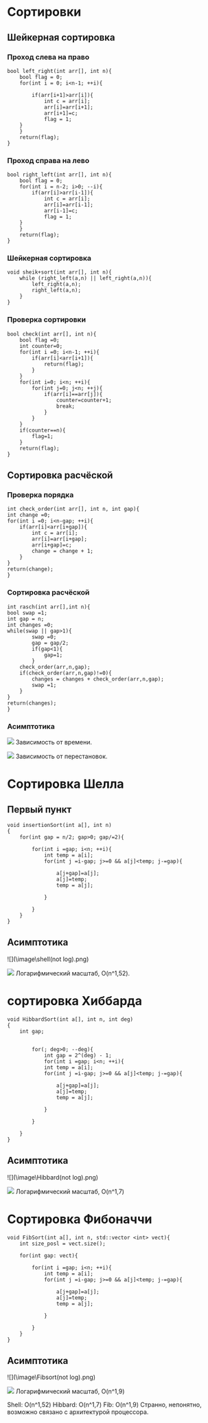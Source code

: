 # Сортировки

## Шейкерная сортировка

### Проход слева на право
```
bool left_right(int arr[], int n){
    bool flag = 0;
    for(int i = 0; i<n-1; ++i){

        if(arr[i+1]>arr[i]){
            int c = arr[i];
            arr[i]=arr[i+1];
            arr[i+1]=c;
            flag = 1;
    }
    }
    return(flag);
}
```

### Проход справа на лево
```
bool right_left(int arr[], int n){
    bool flag = 0;
    for(int i = n-2; i>0; --i){
        if(arr[i]>arr[i-1]){
            int c = arr[i];
            arr[i]=arr[i-1];
            arr[i-1]=c;
            flag = 1;
    }
    }
    return(flag);
}
```

### Шейкерная сортировка
```
void sheik+sort(int arr[], int n){
    while (right_left(a,n) || left_right(a,n)){
        left_right(a,n);
        right_left(a,n);
    }
}
```
### Проверка сортировки
```
bool check(int arr[], int n){
    bool flag =0;
    int counter=0;
    for(int i =0; i<n-1; ++i){
        if(arr[i]<arr[i+1]){
            return(flag);
        }
    }
    for(int i=0; i<n; ++i){
        for(int j=0; j<n; ++j){
            if(arr[i]==arr[j]){
                counter=counter+1;
                break;
            }
        }
    }
    if(counter==n){
        flag=1;
    }
    return(flag);
}
```

## Сортировка расчёской

### Проверка порядка
```
int check_order(int arr[], int n, int gap){
int change =0;
for(int i =0; i<n-gap; ++i){
    if(arr[i]<arr[i+gap]){
        int c = arr[i];
        arr[i]=arr[i+gap];
        arr[i+gap]=c;
        change = change + 1;
    }
}
return(change);
}
```

### Сортировка расчёской
```
int rasch(int arr[],int n){
bool swap =1;
int gap = n;
int changes =0;
while(swap || gap>1){
        swap =0;
        gap = gap/2;
        if(gap<1){
            gap=1;
        }
    check_order(arr,n,gap);
    if(check_order(arr,n,gap)!=0){
        changes = changes + check_order(arr,n,gap);
        swap =1;
    }
}
return(changes);
}
```

### Асимптотика

![](\image\rasch(time).png)
Зависимость от времени.

![](\image\rp.png)
Зависимость от перестановок.

# Сортировка Шелла

## Первый пункт

```
void insertionSort(int a[], int n)
{
    for(int gap = n/2; gap>0; gap/=2){

        for(int i =gap; i<n; ++i){
            int temp = a[i];
            for(int j =i-gap; j>=0 && a[j]<temp; j-=gap){

                a[j+gap]=a[j];
                a[j]=temp;
                temp = a[j];

            }

        }
    }
}
```
## Асимптотика
![](\image\shell(not log).png)

![](\image\shell(log).png)
Логарифмический масштаб, O(n^1,52).

# сортировка Хиббарда
```
void HibbardSort(int a[], int n, int deg)
{
    int gap;


        for(; deg>0; --deg){
            int gap = 2^(deg) - 1;
            for(int i =gap; i<n; ++i){
            int temp = a[i];
            for(int j =i-gap; j>=0 && a[j]<temp; j-=gap){

                a[j+gap]=a[j];
                a[j]=temp;
                temp = a[j];

            }

        }

    }
}
```

## Асимптотика 

![](\image\Hibbard(not log).png)

![](\image\Hibbard.png)
Логарифмический масштаб, O(n^1,7)

# Сортировка Фибоначчи

```
void FibSort(int a[], int n, std::vector <int> vect){
    int size_posl = vect.size();

    for(int gap: vect){

        for(int i =gap; i<n; ++i){
            int temp = a[i];
            for(int j =i-gap; j>=0 && a[j]<temp; j-=gap){

                a[j+gap]=a[j];
                a[j]=temp;
                temp = a[j];

            }

        }
    }
}
```

## Асимптотика

![](\image\Fibsort(not log).png)


![](\image\Fibsort_log.png)
Логарифмический масштаб, O(n^1,9)

Shell: O(n^1,52) Hibbard: O(n^1,7) Fib: O(n^1,9) Странно, непонятно, возможно связано с архитектурой процессора.